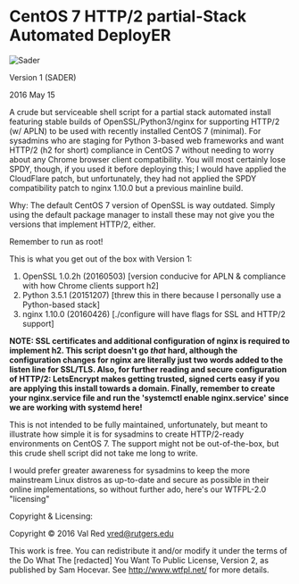 # CentOS 7 HTTP/2 partial-Stack Automated DeployER 
![Sader](https://farm8.staticflickr.com/7055/27031178825_7bd919d94b_o_d.gif "")

Version 1 (SADER) 

2016 May 15

A crude but serviceable shell script for a partial stack automated install featuring stable builds of OpenSSL/Python3/nginx for supporting HTTP/2 (w/ APLN) to be used with recently installed CentOS 7 (minimal). For sysadmins who are staging for Python 3-based web frameworks and want HTTP/2 (h2 for short) compliance in CentOS 7 without needing to worry about any Chrome browser client compatibility. You will most certainly lose SPDY, though, if you used it before deploying this; I would have applied the CloudFlare patch, but unfortunately, they had not applied the SPDY compatibility patch to nginx 1.10.0 but a previous mainline build. 

Why: The default CentOS 7 version of OpenSSL is way outdated. Simply using the default package manager to install these may not give you the versions that implement HTTP/2, either.  

Remember to run as root!

This is what you get out of the box with Version 1:

1. OpenSSL 1.0.2h (20160503) [version conducive for APLN & compliance with how Chrome clients support h2]
2. Python 3.5.1 (20151207)   [threw this in there because I personally use a Python-based stack]
3. nginx 1.10.0 (20160426)   [./configure will have flags for SSL and HTTP/2 support]

**NOTE: SSL certificates and additional configuration of nginx is required to implement h2. This script doesn't go *that* hard, although the configuration changes for nginx are literally just two words added to the listen line for SSL/TLS. Also, for further reading and secure configuration of HTTP/2: LetsEncrypt makes getting trusted, signed certs easy if you are applying this install towards a domain. Finally, remember to create your nginx.service file and run the 'systemctl enable nginx.service' since we are working with systemd here!**

This is not intended to be fully maintained, unfortunately, but meant to illustrate how simple it is for sysadmins to create HTTP/2-ready environments on CentOS 7.  The support might not be out-of-the-box, but this crude shell script did not take me long to write. 

I would prefer greater awareness for sysadmins to keep the more mainstream Linux distros as up-to-date and secure as possible in their online implementations, so without further ado, here's our WTFPL-2.0 "licensing"

Copyright & Licensing: 

Copyright © 2016 Val Red <vred@rutgers.edu>

This work is free. You can redistribute it and/or modify it under the
terms of the Do What The [redacted] You Want To Public License, Version 2,
as published by Sam Hocevar. See http://www.wtfpl.net/ for more details.
